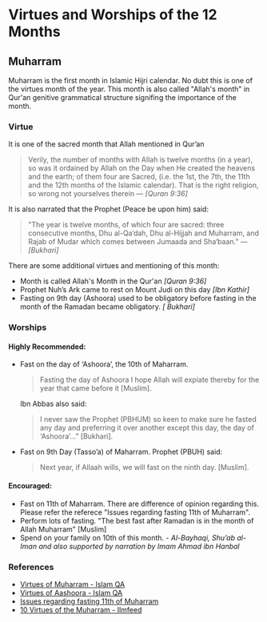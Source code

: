 # Virtues and Worships of the 12 Months
## Muharram
Muharram is the first month in Islamic Hijri calendar. No dubt this is one of the virtues month of the year.  This month is also called "Allah's month" in Qur'an genitive grammatical structure signifing the importance of the month.

### Virtue
It is one of the sacred month that Allah mentioned in Qur’an
> Verily, the number of months with Allah is twelve months (in a year), so was it ordained by Allah on the Day when He created the heavens and the earth; of them four are Sacred, (i.e. the 1st, the 7th, the 11th and the 12th months of the Islamic calendar). That is the right religion, so wrong not yourselves therein 
> &mdash; <cite>[Quran 9:36]</cite>

It is also narrated that the Prophet (Peace be upon him) said:
> "The year is twelve months, of which four are sacred: three consecutive months, Dhu al-Qa‘dah, Dhu al-Hijjah and Muharram, and Rajab of Mudar which comes between Jumaada and Sha‘baan."
> &mdash; <cite>[Bukhari]</cite>

There are some additional virtues and mentioning of this month:
- Month is called Allah's Month in the Qur'an <cite>[Quran 9:36]</cite>
- Prophet Nuh’s Ark came to rest on Mount Judi on this day <cite>[Ibn Kathir]</cite>
- Fasting on 9th day (Ashoora) used to be obligatory before fasting in the month of the Ramadan became obligatory. <cite>[ Bukhari]<cite>
  

### Worships
#### Highly Recommended:
- Fast on the day of ‘Ashoora’, the 10th of Maharram.  
  > Fasting the day of Ashoora I hope Allah will expiate thereby for the year that came before it [Muslim].  
  >
  Ibn Abbas also said: 
  > I never saw the Prophet (PBHUM) so keen to make sure he fasted any day and preferring it over another except this day, the  day of ‘Ashoora’…” [Bukhari].
 
- Fast on 9th Day (Tasso’a) of Maharram.  Prophet (PBUH) said: 
  > Next year, if Allaah wills, we will fast on the ninth day. [Muslim].

#### Encouraged:
- Fast on 11th of Maharram.  There are difference of opinion regarding this.  Please refer the referece "Issues regarding fasting 11th of Muharram".
- Perform lots of fasting.  "The best fast after Ramadan is in the month of Allah Muharram" [Muslim]
- Spend on your family on 10th of this month. <cite>- Al-Bayhaqi, Shu’ab al-Iman and also supported by narration by Imam Ahmad ibn Hanbal</cite>
### References
- [Virtues of Muharram - Islam QA](https://islamqa.info/en/204142)
- [Virtues of Aashoora - Islam QA](https://islamqa.info/en/21775)
- [Issues regarding fasting 11th of Muharram](https://islamqa.info/en/128423)
- [10 Virtues of the Muharram - Ilmfeed](https://ilmfeed.com/10-virtues-of-the-10th-of-muharram-day-of-ashura/)
